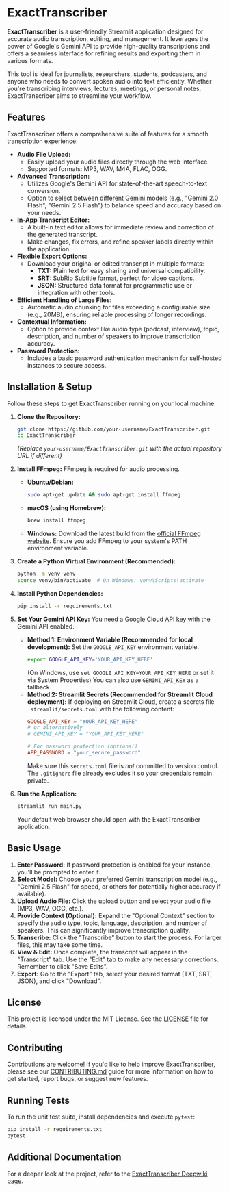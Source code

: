 # ExactTranscriber

**ExactTranscriber** is a user-friendly Streamlit application designed for accurate audio transcription, editing, and management. It leverages the power of Google's Gemini API to provide high-quality transcriptions and offers a seamless interface for refining results and exporting them in various formats.

This tool is ideal for journalists, researchers, students, podcasters, and anyone who needs to convert spoken audio into text efficiently. Whether you're transcribing interviews, lectures, meetings, or personal notes, ExactTranscriber aims to streamline your workflow.

## Features

ExactTranscriber offers a comprehensive suite of features for a smooth transcription experience:

*   **Audio File Upload:**
    *   Easily upload your audio files directly through the web interface.
    *   Supported formats: MP3, WAV, M4A, FLAC, OGG.
*   **Advanced Transcription:**
    *   Utilizes Google's Gemini API for state-of-the-art speech-to-text conversion.
    *   Option to select between different Gemini models (e.g., "Gemini 2.0 Flash", "Gemini 2.5 Flash") to balance speed and accuracy based on your needs.
*   **In-App Transcript Editor:**
    *   A built-in text editor allows for immediate review and correction of the generated transcript.
    *   Make changes, fix errors, and refine speaker labels directly within the application.
*   **Flexible Export Options:**
    *   Download your original or edited transcript in multiple formats:
        *   **TXT:** Plain text for easy sharing and universal compatibility.
        *   **SRT:** SubRip Subtitle format, perfect for video captions.
        *   **JSON:** Structured data format for programmatic use or integration with other tools.
*   **Efficient Handling of Large Files:**
    *   Automatic audio chunking for files exceeding a configurable size (e.g., 20MB), ensuring reliable processing of longer recordings.
*   **Contextual Information:**
    *   Option to provide context like audio type (podcast, interview), topic, description, and number of speakers to improve transcription accuracy.
*   **Password Protection:**
    *   Includes a basic password authentication mechanism for self-hosted instances to secure access.

## Installation & Setup

Follow these steps to get ExactTranscriber running on your local machine:

1.  **Clone the Repository:**
    ```bash
    git clone https://github.com/your-username/ExactTranscriber.git
    cd ExactTranscriber
    ```
    *(Replace `your-username/ExactTranscriber.git` with the actual repository URL if different)*

2.  **Install FFmpeg:**
    FFmpeg is required for audio processing.
    *   **Ubuntu/Debian:**
        ```bash
        sudo apt-get update && sudo apt-get install ffmpeg
        ```
    *   **macOS (using Homebrew):**
        ```bash
        brew install ffmpeg
        ```
    *   **Windows:**
        Download the latest build from the [official FFmpeg website](https://ffmpeg.org/download.html). Ensure you add FFmpeg to your system's PATH environment variable.

3.  **Create a Python Virtual Environment (Recommended):**
    ```bash
    python -m venv venv
    source venv/bin/activate  # On Windows: venv\Scripts\activate
    ```

4.  **Install Python Dependencies:**
    ```bash
    pip install -r requirements.txt
    ```

5.  **Set Your Gemini API Key:**
    You need a Google Cloud API key with the Gemini API enabled.
    *   **Method 1: Environment Variable (Recommended for local development):**
        Set the `GOOGLE_API_KEY` environment variable.
        ```bash
        export GOOGLE_API_KEY='YOUR_API_KEY_HERE'
        ```
        (On Windows, use `set GOOGLE_API_KEY=YOUR_API_KEY_HERE` or set it via System Properties)
        You can also use `GEMINI_API_KEY` as a fallback.
    *   **Method 2: Streamlit Secrets (Recommended for Streamlit Cloud deployment):**
        If deploying on Streamlit Cloud, create a secrets file `.streamlit/secrets.toml` with the following content:
        ```toml
        GOOGLE_API_KEY = "YOUR_API_KEY_HERE"
        # or alternatively
        # GEMINI_API_KEY = "YOUR_API_KEY_HERE"

        # For password protection (optional)
        APP_PASSWORD = "your_secure_password"
        ```
        Make sure this `secrets.toml` file is *not* committed to version control. The `.gitignore` file already excludes it so your credentials remain private.

6.  **Run the Application:**
    ```bash
    streamlit run main.py
    ```
    Your default web browser should open with the ExactTranscriber application.

## Basic Usage

1.  **Enter Password:** If password protection is enabled for your instance, you'll be prompted to enter it.
2.  **Select Model:** Choose your preferred Gemini transcription model (e.g., "Gemini 2.5 Flash" for speed, or others for potentially higher accuracy if available).
3.  **Upload Audio File:** Click the upload button and select your audio file (MP3, WAV, OGG, etc.).
4.  **Provide Context (Optional):** Expand the "Optional Context" section to specify the audio type, topic, language, description, and number of speakers. This can significantly improve transcription quality.
5.  **Transcribe:** Click the "Transcribe" button to start the process. For larger files, this may take some time.
6.  **View & Edit:** Once complete, the transcript will appear in the "Transcript" tab. Use the "Edit" tab to make any necessary corrections. Remember to click "Save Edits".
7.  **Export:** Go to the "Export" tab, select your desired format (TXT, SRT, JSON), and click "Download".

## License

This project is licensed under the MIT License. See the [LICENSE](LICENSE) file for details.

## Contributing

Contributions are welcome! If you'd like to help improve ExactTranscriber, please see our [CONTRIBUTING.md](CONTRIBUTING.md) guide for more information on how to get started, report bugs, or suggest new features.

## Running Tests

To run the unit test suite, install dependencies and execute `pytest`:

```bash
pip install -r requirements.txt
pytest
```

## Additional Documentation

For a deeper look at the project, refer to the [ExactTranscriber Deepwiki page](https://deepwiki.com/cyanxxy/ExactTranscriber).


